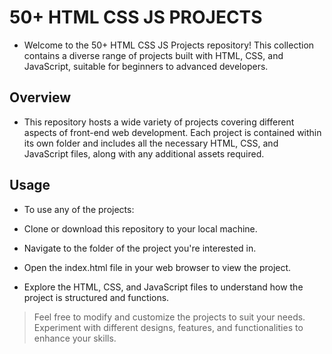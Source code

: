 # 50+ HTML CSS JS PROJECTS
- Welcome to the 50+ HTML CSS JS Projects repository! This collection contains a diverse range of projects built with HTML, CSS, and JavaScript, suitable for beginners to advanced developers.

## Overview
  - This repository hosts a wide variety of projects covering different aspects of front-end web development. Each project is contained within its own folder and includes all the necessary HTML, CSS, and JavaScript files, along with any additional assets required.
 
## Usage
- To use any of the projects:

 - Clone or download this repository to your local machine.
 - Navigate to the folder of the project you're interested in.
 - Open the index.html file in your web browser to view the project.
 - Explore the HTML, CSS, and JavaScript files to understand how the project is structured and functions.

> Feel free to modify and customize the projects to suit your needs. Experiment with different designs, features, and functionalities to enhance your skills.
